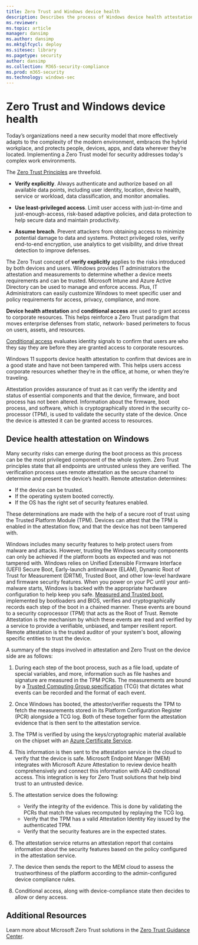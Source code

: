 ```yaml
---
title: Zero Trust and Windows device health 
description: Describes the process of Windows device health attestation
ms.reviewer: 
ms.topic: article
manager: dansimp
ms.author: dansimp
ms.mktglfcycl: deploy
ms.sitesec: library
ms.pagetype: security
author: dansimp
ms.collection: M365-security-compliance
ms.prod: m365-security
ms.technology: windows-sec
---
```


# Zero Trust and Windows device health
Today’s organizations need a new security model that more effectively adapts to the complexity of the modern environment, embraces the hybrid workplace, and protects people, devices, apps, and data wherever they’re located. Implementing a Zero Trust model for security addresses today's complex work environments.

The [Zero Trust Principles](https://www.microsoft.com/security/business/zero-trust) are threefold.

- **Verify explicitly**. Always authenticate and authorize based on all available data points, including user identity, location, device health, service or workload, data classification, and monitor anomalies.

- **Use least-privileged access**. Limit user access with just-in-time and just-enough-access, risk-based adaptive policies, and data protection to help secure data and maintain productivity.

- **Assume breach**. Prevent attackers from obtaining access to minimize potential damage to data and systems. Protect privileged roles, verify end-to-end encryption, use analytics to get visibility, and drive threat detection to improve defenses.

The Zero Trust concept of **verify explicitly** applies to the risks introduced by both devices and users. Windows provides IT administrators the attestation and measurements to determine whether a device meets requirements and can be trusted. Microsoft Intune and Azure Active Directory can be used to manage and enforce access. Plus, IT Administrators can easily customize Windows to meet specific user and policy requirements for access, privacy, compliance, and more.

**Device health attestation** and **conditional access** are used to grant access to corporate resources. This helps reinforce a Zero Trust paradigm that moves enterprise defenses from static, network- based perimeters to focus on users, assets, and resources.

[Conditional access](/azure/active-directory/conditional-access/overview) evaluates identity signals to confirm that users are who they say they are before they are granted access to corporate resources. 

Windows 11 supports device health attestation to confirm that devices are in a good state and have not been tampered with. This helps users access corporate resources whether they’re in the office, at home, or when they’re traveling.

Attestation provides assurance of trust as it can verify the identity and status of essential components and that the device, firmware, and boot process has not been altered. Information about the firmware, boot process, and software, which is cryptographically stored in the security co-processor (TPM), is used to validate the security state of the device. Once the device is attested it can be granted access to resources.

## Device health attestation on Windows
 Many security risks can emerge during the boot process as this process can be the most privileged component of the whole system. Zero Trust principles state that all endpoints are untrusted unless they are verified. The verification process uses remote attestation as the secure channel to determine and present the device’s health. Remote attestation determines:

- If the device can be trusted.
- If the operating system booted correctly.
- If the OS has the right set of security features enabled.

These determinations are made with the help of a secure root of trust using the Trusted Platform Module (TPM). Devices can attest that the TPM is enabled in the attestation flow, and that the device has not been tampered with.

Windows includes many security features to help protect users from malware and attacks. However, trusting the Windows security components can only be achieved if the platform boots as expected and was not tampered with. Windows relies on Unified Extensible Firmware Interface (UEFI) Secure Boot, Early-launch antimalware (ELAM), Dynamic Root of Trust for Measurement (DRTM), Trusted Boot, and other low-level hardware and firmware security features. When you power on your PC until your anti-malware starts, Windows is backed with the appropriate hardware configuration to help keep you safe. [Measured and Trusted boot](information-protection/secure-the-windows-10-boot-process.md), implemented by bootloaders and BIOS, verifies and cryptographically records each step of the boot in a chained manner. These events are bound to a security coprocessor (TPM) that acts as the Root of Trust. Remote Attestation is the mechanism by which these events are read and verified by a service to provide a verifiable, unbiased, and tamper resilient report. Remote attestation is the trusted auditor of your system's boot, allowing specific entities to trust the device.

A summary of the steps involved in attestation and Zero Trust on the device side are as follows:

1. During each step of the boot process, such as a file load, update of special variables, and more, information such as file hashes and signature are measured in the TPM PCRs. The measurements are bound by a [Trusted Computing Group specification](https://trustedcomputinggroup.org/resource/pc-client-platform-tpm-profile-ptp-specification/) (TCG) that dictates what events can be recorded and the format of each event.

2. Once Windows has booted, the attestor/verifier requests the TPM to fetch the measurements stored in its Platform Configuration Register (PCR) alongside a TCG log. Both of these together form the attestation evidence that is then sent to the attestation service.

3. The TPM is verified by using the keys/cryptographic material available on the chipset with an [Azure Certificate Service](/windows-server/identity/ad-ds/manage/component-updates/tpm-key-attestation).

4. This information is then sent to the attestation service in the cloud to verify that the device is safe. Microsoft Endpoint Manger (MEM) integrates with Microsoft Azure Attestation to review device health comprehensively and connect this information with AAD conditional access. This integration is key for Zero Trust solutions that help bind trust to an untrusted device.

5. The attestation service does the following:

    - Verify the integrity of the evidence. This is done by validating the PCRs that match the values recomputed by replaying the TCG log.
    - Verify that the TPM has a valid Attestation Identity Key issued by the authenticated TPM.
    - Verify that the security features are in the expected states.

6. The attestation service returns an attestation report that contains information about the security features based on the policy configured in the attestation service.

7. The device then sends the report to the MEM cloud to assess the trustworthiness of the platform according to the admin-configured device compliance rules.

8. Conditional access, along with device-compliance state then decides to allow or deny access.

## Additional Resources

Learn more about Microsoft Zero Trust solutions in the [Zero Trust Guidance Center](/security/zero-trust/).

